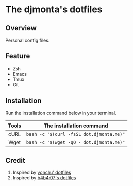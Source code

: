 The djmonta's dotfiles
========

## Overview

Personal config files.

## Feature

- Zsh
- Emacs
- Tmux
- Git

## Installation

Run the installation command below in your terminal.

| Tools | The installation command |
|:-:|:-:|
| cURL | `bash -c "$(curl -fsSL dot.djmonta.me)"` |
| Wget | `bash -c "$(wget -qO - dot.djmonta.me)"` |

## Credit

1. Inspired by [yonchu' dotfiles](https://github.com/yonchu/dotfiles)
2. Inspired by [b4b4r07's dotfiles](https://github.com/b4b4r07/dotfiles)

